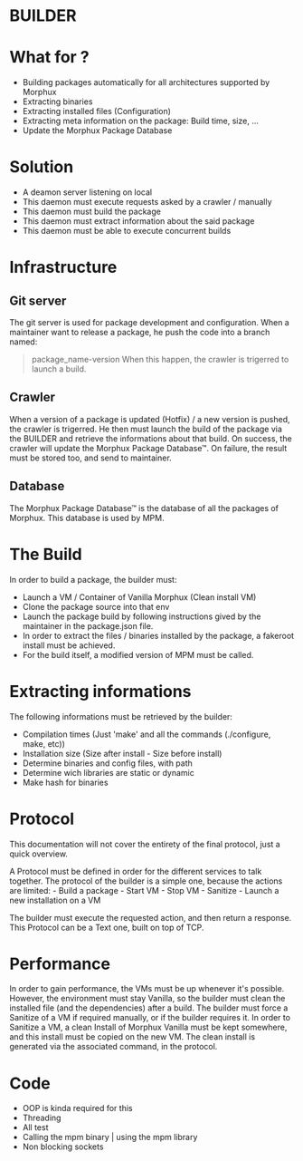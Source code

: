 BUILDER
=======

# What for ?
- Building packages automatically for all architectures supported by Morphux
- Extracting binaries
- Extracting installed files (Configuration)
- Extracting meta information on the package: Build time, size, ...
- Update the Morphux Package Database

# Solution
- A deamon server listening on local
- This daemon must execute requests asked by a crawler / manually
- This daemon must build the package
- This daemon must extract information about the said package
- This daemon must be able to execute concurrent builds

# Infrastructure

## Git server
The git server is used for package development and configuration.
When a maintainer want to release a package, he push the code into a branch
named: 
> package_name-version
When this happen, the crawler is trigerred to launch a build.

## Crawler
When a version of a package is updated (Hotfix) / a new version is pushed, the crawler is
trigerred. He then must launch the build of the package via the BUILDER
and retrieve the informations about that build.
On success, the crawler will update the Morphux Package Database™.
On failure, the result must be stored too, and send to maintainer.

## Database
The Morphux Package Database™ is the database of all the packages of Morphux.
This database is used by MPM.

# The Build
In order to build a package, the builder must:
- Launch a VM / Container of Vanilla Morphux (Clean install VM)
- Clone the package source into that env
- Launch the package build by following instructions gived by the maintainer
in the package.json file.
- In order to extract the files / binaries installed by the package, a fakeroot
install must be achieved.
- For the build itself, a modified version of MPM must be called.

# Extracting informations
The following informations must be retrieved by the builder:
- Compilation times (Just 'make' and all the commands (./configure, make, etc))
- Installation size (Size after install - Size before install)
- Determine binaries and config files, with path
- Determine wich libraries are static or dynamic
- Make hash for binaries

# Protocol
This documentation will not cover the entirety of the final protocol, just a
quick overview.

A Protocol must be defined in order for the different services to talk together.
The protocol of the builder is a simple one, because the actions are limited:
	- Build a package
	- Start VM
	- Stop VM
	- Sanitize
	- Launch a new installation on a VM

The builder must execute the requested action, and then return a response.
This Protocol can be a Text one, built on top of TCP.

# Performance
In order to gain performance, the VMs must be up whenever it's possible.
However, the environment must stay Vanilla, so the builder must clean the installed file
(and the dependencies) after a build.
The builder must force a Sanitize of a VM if required manually, or if the builder
requires it.
In order to Sanitize a VM, a clean Install of Morphux Vanilla must be kept somewhere,
and this install must be copied on the new VM.
The clean install is generated via the associated command, in the protocol.

# Code
- OOP is kinda required for this
- Threading
- All test
- Calling the mpm binary | using the mpm library
- Non blocking sockets
